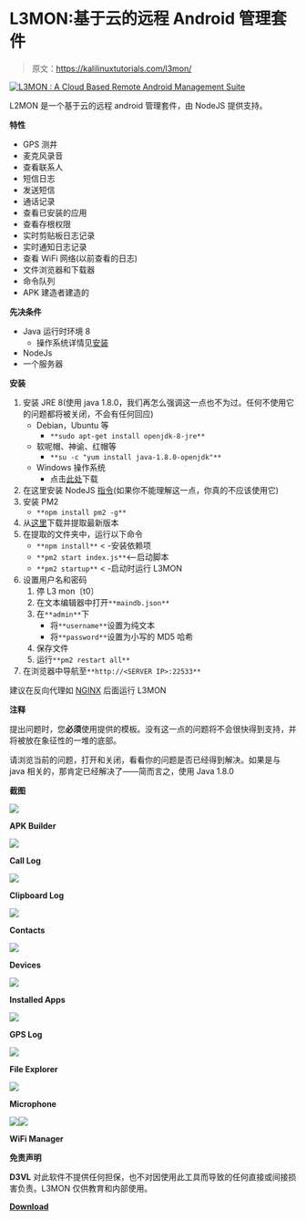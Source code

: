 # L3MON:基于云的远程 Android 管理套件

> 原文：<https://kalilinuxtutorials.com/l3mon/>

[![L3MON : A Cloud Based Remote Android Management Suite](img/dd06572403586d899bf6a81c8f4025a7.png "L3MON : A Cloud Based Remote Android Management Suite")](https://1.bp.blogspot.com/-LCt24_Ip1Fs/Xxs3H9d9TtI/AAAAAAAAHB8/Nvq8Mr5yjsYB77b56YoaTbJf-ZlG-3iHgCLcBGAsYHQ/s1600/L3MON%25281%2529.png)

L2MON 是一个基于云的远程 android 管理套件，由 NodeJS 提供支持。

**特性**

*   GPS 测井
*   麦克风录音
*   查看联系人
*   短信日志
*   发送短信
*   通话记录
*   查看已安装的应用
*   查看存根权限
*   实时剪贴板日志记录
*   实时通知日志记录
*   查看 WiFi 网络(以前查看的日志)
*   文件浏览器和下载器
*   命令队列
*   APK 建造者建造的

**先决条件**

*   Java 运行时环境 8
    *   操作系统详情见[安装](https://github.com/D3VL/L3MON#Installation)
*   NodeJs
*   一个服务器

**安装**

1.  安装 JRE 8(使用 java 1.8.0，我们再怎么强调这一点也不为过。任何不使用它的问题都将被关闭，不会有任何回应)
    *   Debian，Ubuntu 等
        *   `**sudo apt-get install openjdk-8-jre**`
    *   软呢帽、神谕、红帽等
        *   `**su -c "yum install java-1.8.0-openjdk"**`
    *   Windows 操作系统
        *   点击[此处](https://www.oracle.com/technetwork/java/javase/downloads/jre8-downloads-2133155.html)下载
2.  在这里安装 NodeJS [指令](https://nodejs.org/en/download/package-manager/)(如果你不能理解这一点，你真的不应该使用它)
3.  安装 PM2
    *   `**npm install pm2 -g**`
4.  从[这里](https://github.com/D3VL/L3MON/releases/)下载并提取最新版本
5.  在提取的文件夹中，运行以下命令
    *   `**npm install**` < -安装依赖项
    *   `**pm2 start index.js**`<–启动脚本
    *   `**pm2 startup**` < -启动时运行 L3MON
6.  设置用户名和密码
    1.  停 L3 mon〔t0〕
    2.  在文本编辑器中打开`**maindb.json**`
    3.  在`**admin**`下
        *   将`**username**`设置为纯文本
        *   将`**password**`设置为小写的 MD5 哈希
    4.  保存文件
    5.  运行`**pm2 restart all**`
7.  在浏览器中导航至`**http://<SERVER IP>:22533**`

建议在反向代理如 [NGINX](https://www.nginx.com/resources/wiki/start/topics/tutorials/install/) 后面运行 L3MON

**注释**

提出问题时，您**必须**使用提供的模板。没有这一点的问题将不会很快得到支持，并将被放在象征性的一堆的底部。

请浏览当前的问题，打开和关闭，看看你的问题是否已经得到解决。如果是与 java 相关的，那肯定已经解决了——简而言之，使用 Java 1.8.0

**截图**

![](img/978e3b5846d0f15149496db3635ce899.png)

**APK Builder**

![](img/fe4b6e0b5491eccfad4d0b77089a8c6e.png)

**Call Log**

![](img/f13a73a4be3c9df9e68c20c361b0cb1b.png)

**Clipboard Log**

![](img/082dc134e6b08124f4c716237b47634c.png)

**Contacts**

![](img/3c3f7079f1667ae2af60ff242fe6a034.png)

**Devices**

![](img/3fba7505211b778b117cc6c5a108c12d.png)

**Installed Apps**

![](img/71a205f0817f3d7ec144c0616cd39880.png)

**GPS Log**

![](img/8d26d9bddb9ee338d64bd2d52030f1a7.png)

**File Explorer**

![](img/d215bc4bb266da349922bff6afccbe17.png)

**Microphone**

![](img/0164fecbc71271294e72f68303d12eb8.png)![](img/ea40a3885665a7095184f347ead1d084.png)

**WiFi Manager**

**免责声明**

**D3VL** 对此软件不提供任何担保，也不对因使用此工具而导致的任何直接或间接损害负责。L3MON 仅供教育和内部使用。

[**Download**](https://github.com/D3VL/L3MON#features)